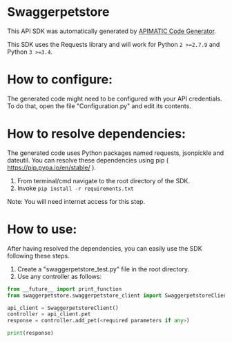 Swaggerpetstore
=================
This API SDK was automatically generated by [APIMATIC Code Generator](https://apimatic.io/).

This SDK uses the Requests library and will work for Python ```2 >=2.7.9``` and Python ```3 >=3.4```.

How to configure:
=================
The generated code might need to be configured with your API credentials. 
To do that, open the file "Configuration.py" and edit its contents.

How to resolve dependencies: 
===========================
The generated code uses Python packages named requests, jsonpickle and dateutil.
You can resolve these dependencies using pip ( https://pip.pypa.io/en/stable/ ).

  1. From terminal/cmd navigate to the root directory of the SDK.
  2. Invoke ```pip install -r requirements.txt```

Note: You will need internet access for this step.

How to use:
===========
After having resolved the dependencies, you can easily use the SDK following these steps.

  1. Create a "swaggerpetstore_test.py" file in the root directory.
  2. Use any controller as follows:
```python
from __future__ import print_function
from swaggerpetstore.swaggerpetstore_client import SwaggerpetstoreClient

api_client = SwaggerpetstoreClient()
controller = api_client.pet
response = controller.add_pet(<required parameters if any>)

print(response)
```